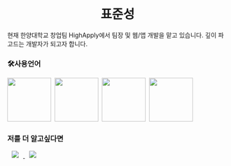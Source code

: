 <h1 align="center">표준성</h1>
현재 한양대학교 창업팀 HighApply에서 팀장 및 웹/앱 개발을 맡고 있습니다. 깊이 파고드는 개발자가 되고자 합니다.

<h3>🛠사용언어</h3>
<div>
<img src="https://svgshare.com/i/10uf.svg" class="margin-left:10px;margin-right:10px;" width="100px" height="100px" />&nbsp;
<img src="https://svgshare.com/i/10v8.svg" class="margin-left:10px;margin-right:10px;" width="100px" height="100px" />&nbsp;
<img src="https://svgshare.com/i/10uG.svg" class="margin-left:10px;margin-right:10px;" width="100px" height="100px" />&nbsp;
<img src="https://svgshare.com/i/10up.svg" class="margin-left:10px;margin-right:10px;" width="100px" height="100px" />&nbsp;
</div>

<h3>저를 더 알고싶다면</h3>
<a href="https://velog.io/@standard_wish">
    <img src="http://img.shields.io/badge/Tech Blog-00D182?style=flat&logo=Emby&logoColor=white&link=https://velog.io/@987412563"
        style="height : auto; margin-left : 10px; margin-right : 10px;"/>
</a>
<a href="https://standardstar@hanyang.ac.kr">
    <img src="http://img.shields.io/badge/Gmail-EA4335?style=flat&logo=Gmail&logoColor=white&link=https://i987412563i@gmail.com"
        style="height : auto; margin-left : 10px; margin-right : 10px;"/>
</a>
